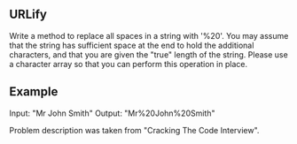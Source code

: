 ## URLify
Write a method to replace all spaces in a string with '%20'. You may assume that the string
has sufficient space at the end to hold the additional characters, and that you are given the "true"
length of the string. Please use a character array so that you can
perform this operation in place.
## Example
Input: "Mr John Smith"
Output: "Mr%20John%20Smith"

Problem description was taken from "Cracking The Code Interview".
